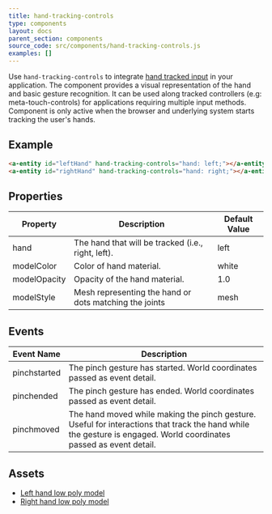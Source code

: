 ```yaml
---
title: hand-tracking-controls
type: components
layout: docs
parent_section: components
source_code: src/components/hand-tracking-controls.js
examples: []
---
```


[webxrhandinput]: https://immersive-web.github.io/webxr-hand-input/

Use `hand-tracking-controls` to integrate [hand tracked input][webxrhandinput] in your application. The component provides a visual representation of the hand and basic gesture recognition. It can be used along tracked controllers (e.g: meta-touch-controls) for applications requiring multiple input methods. Component is only active when the browser and underlying system starts tracking the user's hands.

## Example

```html
<a-entity id="leftHand" hand-tracking-controls="hand: left;"></a-entity>
<a-entity id="rightHand" hand-tracking-controls="hand: right;"></a-entity>
```

## Properties

| Property       | Description                                                                            | Default Value |
|----------------|----------------------------------------------------------------------------------------|---------------|
| hand                 | The hand that will be tracked (i.e., right, left). | left                 |
| modelColor          | Color of hand material.                                                                | white         |
| modelOpacity         | Opacity of the hand material.                                   | 1.0          |
| modelStyle           | Mesh representing the hand or dots matching the joints        | mesh

## Events

| Event Name    | Description                                                    |
| ----------    | -----------                                                    |
| pinchstarted  | The pinch gesture has started. World coordinates passed as event detail.                                 |
| pinchended    | The pinch gesture has ended. World coordinates passed as event detail.                                    |
| pinchmoved    | The hand moved while making the pinch gesture. Useful for interactions that track the hand while the gesture is engaged. World coordinates passed as event detail.                  |

## Assets

- [Left hand low poly model](https://cdn.aframe.io/controllers/oculus-hands/unity/left.glb)
- [Right hand low poly model](https://cdn.aframe.io/controllers/oculus-hands/unity/right.glb)

